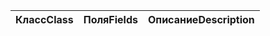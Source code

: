 | <span data-ttu-id="85571-101">Класс</span><span class="sxs-lookup"><span data-stu-id="85571-101">Class</span></span> | <span data-ttu-id="85571-102">Поля</span><span class="sxs-lookup"><span data-stu-id="85571-102">Fields</span></span> | <span data-ttu-id="85571-103">Описание</span><span class="sxs-lookup"><span data-stu-id="85571-103">Description</span></span> |
|:---|:---|:---|
